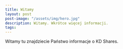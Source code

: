 ```yaml
---
title: Witamy
layout: post
post-image: "/assets/img/hero.jpg"
description: Witamy. Wkrótce więcej informacji.
tags:
---
```


Witamy tu znajdziecie Państwo informacje o KD Shares.